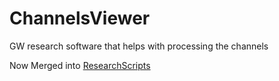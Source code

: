# ChannelsViewer
GW research software that helps with processing the channels

Now Merged into [ResearchScripts](https://github.com/taoduo/ResearchScripts)
